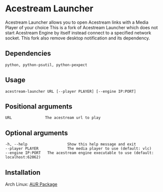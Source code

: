 # Acestream Launcher
Acestream Launcher allows you to open Acestream links with a Media Player of your choice
This is a fork of Acestream Launcher which does not start Acestream Engine by itself instead connect to a specified network socket.
This fork also remove desktop notification and its dependency.

## Dependencies
    python, python-psutil, python-pexpect

## Usage
    acestream-launcher URL [--player PLAYER] [--engine IP:PORT]

## Positional arguments
    URL               The acestream url to play

## Optional arguments
    -h, --help                  Show this help message and exit
    --player PLAYER             The media player to use (default: vlc)
    --engine IP:PORT   The acestream engine executable to use (default: localhost:62062)

## Installation
Arch Linux: [AUR Package](https://aur.archlinux.org/packages/acestream-launcher)
